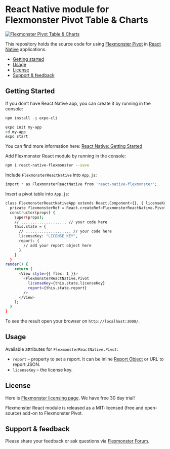 # React Native module for Flexmonster Pivot Table & Charts 
[![Flexmonster Pivot Table & Charts](https://s3.amazonaws.com/flexmonster/github/fm-github-cover.png)](https://flexmonster.com)


This repository holds the source code for using [Flexmonster Pivot](https://www.flexmonster.com/) in [React Native](https://facebook.github.io/react-native/) applications. 

* [Getting started](#getting-started)
* [Usage](#usage)
* [License](#license)
* [Support & feedback](#support-feedback)

## <a name="getting-started"></a>Getting Started ##

If you don’t have React Native app, you can create it by running in the console:

```bash
npm install -g expo-cli

expo init my-app
cd my-app
expo start
```
You can find more information here: [React Native: Getting Started](https://facebook.github.io/react-native/docs/getting-started)

Add Flexmonster React module by running in the console:

```bash
npm i react-native-flexmonster --save
```

Include `FlexmonsterReactNative` into `App.js`:

```bash
import * as FlexmonsterReactNative from 'react-native-flexmonster';
```

Insert a pivot table into `App.js`:

```bash
class FlexmonsterReactNativeApp extends React.Component<{}, { licenseKey: string, report: object }> {
  private flexmonsterRef = React.createRef<FlexmonsterReactNative.Pivot>();
  constructor(props) {
    super(props);
    // .................... // your code here
    this.state = {
      // .................... // your code here
      licenseKey: "LICENSE_KEY",
      report: {
        // add your report object here
      }
    }
  }
render() {
    return (
      <View style={{ flex: 1 }}>
        <FlexmonsterReactNative.Pivot
          licenseKey={this.state.licenseKey}
          report={this.state.report}
        />
      </View>
    );
  }
}
```

To see the result open your browser on `http://localhost:3000/`.

## <a name="usage"></a>Usage ##

Available attributes for `FlexmonsterReactNative.Pivot`:

* `report` – property to set a report. It can be inline [Report Object](https://www.flexmonster.com/api/report-object/) or URL to report JSON.
* `licenseKey` – the license key.

## <a name="license"></a>License ##

Here is [Flexmonster licensing page](https://www.flexmonster.com/pivot-table-editions-and-pricing/). We have free 30 day trial! 

Flexmonster React module is released as a MIT-licensed (free and open-source) add-on to Flexmonster Pivot.

## <a name="support-feedback"></a>Support & feedback ##

Please share your feedback or ask questions via [Flexmonster Forum](https://www.flexmonster.com/forum/).
